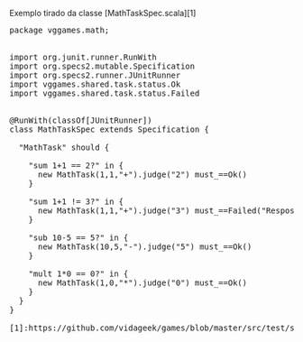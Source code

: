 Exemplo tirado da classe [MathTaskSpec.scala][1]

<pre>package vggames.math;


import org.junit.runner.RunWith
import org.specs2.mutable.Specification
import org.specs2.runner.JUnitRunner
import vggames.shared.task.status.Ok
import vggames.shared.task.status.Failed


@RunWith(classOf[JUnitRunner])
class MathTaskSpec extends Specification {
  
  "MathTask" should {
    
    "sum 1+1 == 2?" in {
      new MathTask(1,1,"+").judge("2") must_==Ok()
    }
    
    "sum 1+1 != 3?" in {
      new MathTask(1,1,"+").judge("3") must_==Failed("Resposta errada, tente novamente!")
    }
    
    "sub 10-5 == 5?" in {
      new MathTask(10,5,"-").judge("5") must_==Ok()
    }
    
    "mult 1*0 == 0?" in {
      new MathTask(1,0,"*").judge("0") must_==Ok()
    }
  }
}

[1]:https://github.com/vidageek/games/blob/master/src/test/scala/vggames/math/MathTaskSpec.scala